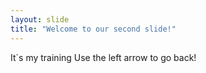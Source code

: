 ```yaml
---
layout: slide
title: "Welcome to our second slide!"
---
```

It´s my training
Use the left arrow to go back!
